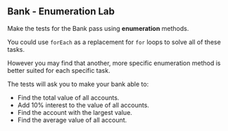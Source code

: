 ## Bank - Enumeration Lab

Make the tests for the Bank pass using **enumeration** methods.

You could use `forEach` as a replacement for `for` loops to solve all of these tasks.

However you may find that another, more specific enumeration method is better suited for each specific task.

The tests will ask you to make your bank able to:

- Find the total value of all accounts.
- Add 10% interest to the value of all accounts.
- Find the account with the largest value.
- Find the average value of all account.
